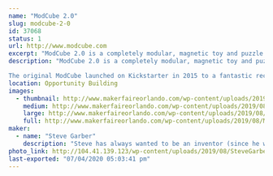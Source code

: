 ```yaml
---
name: "ModCube 2.0"
slug: modcube-2-0
id: 37068
status: 1
url: http://www.modcube.com
excerpt: "ModCube 2.0 is a completely modular, magnetic toy and puzzle system for \"kids\" of all ages! Allowing you to change both the faces of each cube, and the position of the cubes relative to one another, the puzzling possibilities are nearly endless."
description: "ModCube 2.0 is a completely modular, magnetic toy and puzzle system for \"kids\" of all ages! Allowing you to change both the faces of each cube, and the position of the cubes relative to one another, the puzzling and gaming possibilities are nearly endless. Check out our video below to see it in action!!

The original ModCube launched on Kickstarter in 2015 to a fantastic reception, and ever since delivering on that project we've been hard at work figuring out how to make it even better. The final result of all that work (ModCube 2.0!) will be revealed for the very first time at Orlando Maker Faire! Come check out our booth to snag some free Makerfaire swag (Makey magnets!), and to try out our new puzzles before we launch later this year."
location: Opportunity Building
images:
  - thumbnail: http://www.makerfaireorlando.com/wp-content/uploads/2019/08/ModCube-Physical-Prototype-BW.png
    medium: http://www.makerfaireorlando.com/wp-content/uploads/2019/08/ModCube-Physical-Prototype-BW.png
    large: http://www.makerfaireorlando.com/wp-content/uploads/2019/08/ModCube-Physical-Prototype-BW.png
    full: http://www.makerfaireorlando.com/wp-content/uploads/2019/08/ModCube-Physical-Prototype-BW.png
maker:
  - name: "Steve Garber"
    description: "Steve has always wanted to be an inventor (since he was 5 years old!), and grew up constantly taking things apart and (sometimes) successfully putting them back together. After graduating with a degree in mechanical engineering, his basement became a bit of a mad science lab as he built a 3D printer, then brought in a laser cutter (exhausting through the dryer vent!). He began using them to create all sorts of crazy things, and in 2015 launched the ModCube via Kickstarter to an extremely positive reception - ending up producing tens of thousands of ModCubes, and hundreds of thousands of tokens! Now, after several years secretly beavering away on design and prototyping in \"the lab\", he is ready to show the world the new ModCube 2.0!"
photo_link: http://104.41.139.123/wp-content/uploads/2019/08/SteveGarberMakerProfilePic3-1.png
last-exported: "07/04/2020 05:03:41 pm"
---
```

